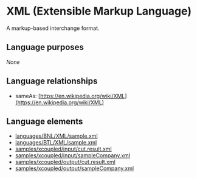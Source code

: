# XML (Extensible Markup Language)
A markup-based interchange format.
## Language purposes
_None_
## Language relationships
* sameAs: [https://en.wikipedia.org/wiki/XML](https://en.wikipedia.org/wiki/XML)

## Language elements
* [languages/BNL/XML/sample.xml](https://github.com/softlang/yas/blob/master/languages/BNL/XML/sample.xml)
* [languages/BTL/XML/sample.xml](https://github.com/softlang/yas/blob/master/languages/BTL/XML/sample.xml)
* [samples/xcoupled/input/cut.result.xml](https://github.com/softlang/yas/blob/master/samples/xcoupled/input/cut.result.xml)
* [samples/xcoupled/input/sampleCompany.xml](https://github.com/softlang/yas/blob/master/samples/xcoupled/input/sampleCompany.xml)
* [samples/xcoupled/output/cut.result.xml](https://github.com/softlang/yas/blob/master/samples/xcoupled/output/cut.result.xml)
* [samples/xcoupled/output/sampleCompany.xml](https://github.com/softlang/yas/blob/master/samples/xcoupled/output/sampleCompany.xml)
